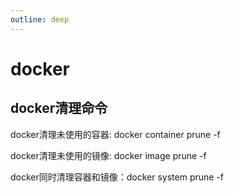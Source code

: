 ```yaml
---
outline: deep
---
```


# docker

## docker清理命令

docker清理未使用的容器: docker container prune -f

docker清理未使用的镜像: docker image prune -f

docker同时清理容器和镜像：docker system prune -f


